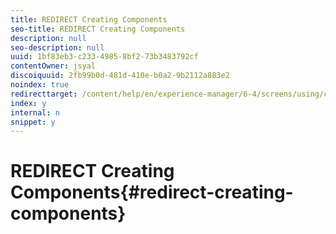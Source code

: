 ```yaml
---
title: REDIRECT Creating Components
seo-title: REDIRECT Creating Components
description: null
seo-description: null
uuid: 1bf83eb3-c233-4985-8bf2-73b3483792cf
contentOwner: jsyal
discoiquuid: 2fb99b0d-481d-410e-b0a2-9b2112a883e2
noindex: true
redirecttarget: /content/help/en/experience-manager/6-4/screens/using/creating-components
index: y
internal: n
snippet: y
---
```


# REDIRECT Creating Components{#redirect-creating-components}

